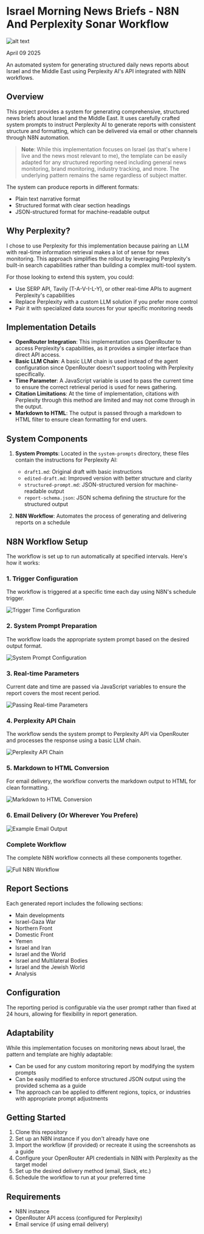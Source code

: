 # Israel Morning News Briefs - N8N And Perplexity Sonar Workflow

 ![alt text](screenshots/full-n8n-workflow.png)

April 09 2025

An automated system for generating structured daily news reports about Israel and the Middle East using Perplexity AI's API integrated with N8N workflows.

## Overview

This project provides a system for generating comprehensive, structured news briefs about Israel and the Middle East. It uses carefully crafted system prompts to instruct Perplexity AI to generate reports with consistent structure and formatting, which can be delivered via email or other channels through N8N automation.

> **Note**: While this implementation focuses on Israel (as that's where I live and the news most relevant to me), the template can be easily adapted for any structured reporting need including general news monitoring, brand monitoring, industry tracking, and more. The underlying pattern remains the same regardless of subject matter.

The system can produce reports in different formats:
- Plain text narrative format
- Structured format with clear section headings
- JSON-structured format for machine-readable output

## Why Perplexity?

I chose to use Perplexity for this implementation because pairing an LLM with real-time information retrieval makes a lot of sense for news monitoring. This approach simplifies the rollout by leveraging Perplexity's built-in search capabilities rather than building a complex multi-tool system.

For those looking to extend this system, you could:
- Use SERP API, Tavily (T-A-V-I-L-Y), or other real-time APIs to augment Perplexity's capabilities
- Replace Perplexity with a custom LLM solution if you prefer more control
- Pair it with specialized data sources for your specific monitoring needs

## Implementation Details

- **OpenRouter Integration**: This implementation uses OpenRouter to access Perplexity's capabilities, as it provides a simpler interface than direct API access.
- **Basic LLM Chain**: A basic LLM chain is used instead of the agent configuration since OpenRouter doesn't support tooling with Perplexity specifically.
- **Time Parameter**: A JavaScript variable is used to pass the current time to ensure the correct retrieval period is used for news gathering.
- **Citation Limitations**: At the time of implementation, citations with Perplexity through this method are limited and may not come through in the output.
- **Markdown to HTML**: The output is passed through a markdown to HTML filter to ensure clean formatting for end users.

## System Components

1. **System Prompts**: Located in the `system-prompts` directory, these files contain the instructions for Perplexity AI:
   - `draft1.md`: Original draft with basic instructions
   - `edited-draft.md`: Improved version with better structure and clarity
   - `structured-prompt.md`: JSON-structured version for machine-readable output
   - `report-schema.json`: JSON schema defining the structure for the structured output

2. **N8N Workflow**: Automates the process of generating and delivering reports on a schedule

## N8N Workflow Setup

The workflow is set up to run automatically at specified intervals. Here's how it works:

### 1. Trigger Configuration

The workflow is triggered at a specific time each day using N8N's schedule trigger.

![Trigger Time Configuration](screenshots/trigger-time-config.png)

### 2. System Prompt Preparation

The workflow loads the appropriate system prompt based on the desired output format.

![System Prompt Configuration](screenshots/system-prompt.png)

### 3. Real-time Parameters

Current date and time are passed via JavaScript variables to ensure the report covers the most recent period.

![Passing Real-time Parameters](screenshots/passing-real-time.png)

### 4. Perplexity API Chain

The workflow sends the system prompt to Perplexity API via OpenRouter and processes the response using a basic LLM chain.

![Perplexity API Chain](screenshots/chain.png)

### 5. Markdown to HTML Conversion

For email delivery, the workflow converts the markdown output to HTML for clean formatting.

![Markdown to HTML Conversion](screenshots/md-to-html.png)

### 6. Email Delivery (Or Wherever You Prefere)

![Example Email Output](screenshots/email.png)

### Complete Workflow

The complete N8N workflow connects all these components together.

![Full N8N Workflow](screenshots/full-n8n-workflow.png)

## Report Sections

Each generated report includes the following sections:
- Main developments
- Israel-Gaza War
- Northern Front
- Domestic Front
- Yemen
- Israel and Iran
- Israel and the World
- Israel and Multilateral Bodies
- Israel and the Jewish World
- Analysis

## Configuration

The reporting period is configurable via the user prompt rather than fixed at 24 hours, allowing for flexibility in report generation.

## Adaptability

While this implementation focuses on monitoring news about Israel, the pattern and template are highly adaptable:
- Can be used for any custom monitoring report by modifying the system prompts
- Can be easily modified to enforce structured JSON output using the provided schema as a guide
- The approach can be applied to different regions, topics, or industries with appropriate prompt adjustments

## Getting Started

1. Clone this repository
2. Set up an N8N instance if you don't already have one
3. Import the workflow (if provided) or recreate it using the screenshots as a guide
4. Configure your OpenRouter API credentials in N8N with Perplexity as the target model
5. Set up the desired delivery method (email, Slack, etc.)
6. Schedule the workflow to run at your preferred time

## Requirements

- N8N instance
- OpenRouter API access (configured for Perplexity)
- Email service (if using email delivery)
